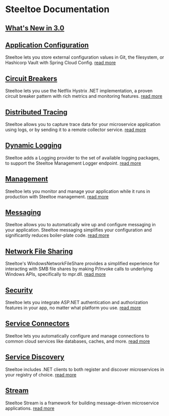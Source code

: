 # Steeltoe Documentation

## [What's New in 3.0](./whats-new.md)

## [Application Configuration](../configuration/index.md)

Steeltoe lets you store external configuration values in Git, the filesystem, or Hashicorp Vault with Spring Cloud Config.
[read more](../configuration/index.md)

## [Circuit Breakers](../circuitbreaker/index.md)

Steeltoe lets you use the Netflix Hystrix .NET implementation, a proven circuit breaker pattern with rich metrics and monitoring features.
[read more](../circuitbreaker/index.md)

## [Distributed Tracing](../tracing/index.md)

Steeltoe allows you to capture trace data for your microservice application using logs, or by sending it to a remote collector service.
[read more](../tracing/index.md)

## [Dynamic Logging](../logging/index.md)

Steeltoe adds a Logging provider to the set of available logging packages, to support the Steeltoe Management Logger endpoint.
[read more](../logging/index.md)

## [Management](../management/index.md)

Steeltoe lets you monitor and manage your application while it runs in production with Steeltoe management.
[read more](../management/index.md)

## [Messaging](../messaging/index.md)

Steeltoe allows you to automatically wire up and configure messaging in your application. Steeltoe messaging simplifies your configuration and significantly reduces boiler-plate code.
[read more](../messaging/index.md)

## [Network File Sharing](../fileshares/index.md)

Steeltoe's WindowsNetworkFileShare provides a simplified experience for interacting with SMB file shares by making P/Invoke calls to underlying Windows APIs, specifically to mpr.dll.
[read more](../fileshares/index.md)

## [Security](../security/index.md)

Steeltoe lets you integrate ASP.NET authentication and authorization features in your app, no matter what platform you use.
[read more](../security/index.md)

## [Service Connectors](../connectors/index.md)

Steeltoe lets you automatically configure and manage connections to common cloud services like databases, caches, and more.
[read more](../connectors/index.md)

## [Service Discovery](../discovery/index.md)

Steeltoe includes .NET clients to both register and discover microservices in your registry of choice.
[read more](../discovery/index.md)

## [Stream](../stream/index.md)

Steeltoe Stream is a framework for building message-driven microservice applications.
[read more](../stream/index.md)
